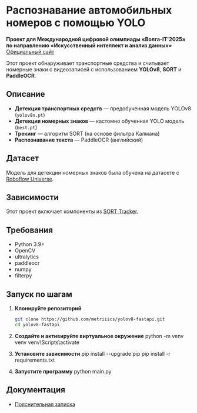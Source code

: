 # Распознавание автомобильных номеров с помощью YOLO

**Проект для Международной цифровой олимпиады «Волга-IT'2025» по направлению «Искусственный интеллект и анализ данных»**  
[Официальный сайт](https://volga-it.org/)

Этот проект обнаруживает транспортные средства и считывает номерные знаки с видеозаписей с использованием **YOLOv8**, **SORT** и **PaddleOCR**.

## Описание

- **Детекция транспортных средств** — предобученная модель YOLOv8 (`yolov8n.pt`)
- **Детекция номерных знаков** — кастомно обученная YOLO модель (`best.pt`)
- **Трекинг** — алгоритм SORT (на основе фильтра Калмана)
- **Распознавание текста** — PaddleOCR (английский)


## Датасет

Модель для детекции номерных знаков была обучена на датасете с [Roboflow Universe](https://universe.roboflow.com/science-ffxxt/russian-license-plates-detector-vcua6).


## Зависимости

Этот проект включает компоненты из [SORT Tracker](https://github.com/abewley/sort).

## Требования

- Python 3.9+
- OpenCV
- ultralytics
- paddleocr
- numpy
- filterpy

## Запуск по шагам

1. **Клонируйте репозиторий**
   ```bash
   git clone https://github.com/metriiics/yolov8-fastapi.git
   cd yolov8-fastapi

2. **Создайте и активируйте виртуальное окружение**
    python -m venv venv
    venv\Scripts\activate

3. **Установите зависимости**
    pip install --upgrade pip
    pip install -r requirements.txt

4. **Запустите программу**
    python main.py


## Документация

- [Пояснительная записка](explanatory_note.md)